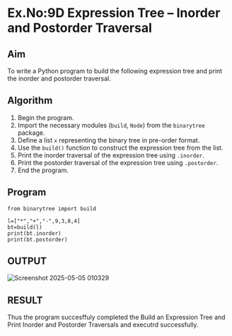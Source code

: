 # Ex.No:9D Expression Tree – Inorder and Postorder Traversal

## Aim
To write a Python program to build the following expression tree and print the inorder and postorder traversal.


## Algorithm

1. Begin the program.
2. Import the necessary modules (`build`, `Node`) from the `binarytree` package.
3. Define a list `x` representing the binary tree in pre-order format.
4. Use the `build()` function to construct the expression tree from the list.
5. Print the inorder traversal of the expression tree using `.inorder`.
6. Print the postorder traversal of the expression tree using `.postorder`.
7. End the program.


## Program

```
from binarytree import build

l=["*","+","-",9,3,8,4]
bt=build(l)
print(bt.inorder)
print(bt.postorder)
```

## OUTPUT
![Screenshot 2025-05-05 010329](https://github.com/user-attachments/assets/5849de8f-be57-4566-82db-4f6e5379dbc9)

## RESULT
Thus the program succesffuly completed the Build an Expression Tree and Print Inorder and Postorder Traversals and executrd successfully.
